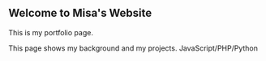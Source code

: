 ## Welcome to Misa's Website

This is my portfolio page.

This page shows my background and my projects.
JavaScript/PHP/Python
